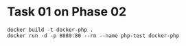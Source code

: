 # Task 01 on Phase 02

```
docker build -t docker-php .
docker run -d -p 8080:80 --rm --name php-test docker-php
```